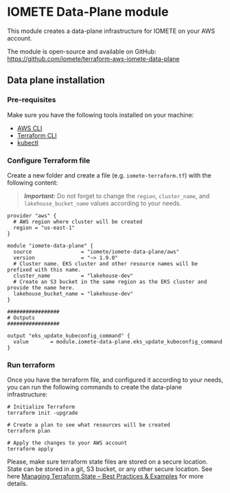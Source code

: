 # IOMETE Data-Plane module

This module creates a data-plane infrastructure for IOMETE on your AWS account. 

The module is open-source and available on GitHub: https://github.com/iomete/terraform-aws-iomete-data-plane


## Data plane installation

### Pre-requisites

Make sure you have the following tools installed on your machine:

- [AWS CLI](https://docs.aws.amazon.com/cli/latest/userguide/cli-chap-install.html)
- [Terraform CLI](https://www.terraform.io/downloads.html)
- [kubectl](https://kubernetes.io/docs/tasks/tools/install-kubectl/)


### Configure Terraform file

Create a new folder and create a file (e.g. `iomete-terraform.tf`) with the following content:

> **_Important:_**  Do not forget to change the `region`, `cluster_name`, and `lakehouse_bucket_name` values according to your needs.


```hcl
provider "aws" {
  # AWS region where cluster will be created
  region = "us-east-1"
}

module "iomete-data-plane" {
  source                = "iomete/iomete-data-plane/aws"
  version               = "~> 1.9.0"
  # Cluster name. EKS cluster and other resource names will be prefixed with this name.
  cluster_name          = "lakehouse-dev"
  # Create an S3 bucket in the same region as the EKS cluster and provide the name here.
  lakehouse_bucket_name = "lakehouse-dev"
}

################# 
# Outputs 
#################

output "eks_update_kubeconfig_command" {
  value       = module.iomete-data-plane.eks_update_kubeconfig_command
}
```

###  Run terraform

Once you have the terraform file, and configured it according to your needs, you can run the following commands to create the data-plane infrastructure:

```shell
# Initialize Terraform
terraform init -upgrade

# Create a plan to see what resources will be created
terraform plan

# Apply the changes to your AWS account
terraform apply
```


Please, make sure terraform state files are stored on a secure location. State can be stored in a git, S3 bucket, or any other secure location. 
See here [Managing Terraform State – Best Practices & Examples](https://spacelift.io/blog/terraform-state) for more details.

